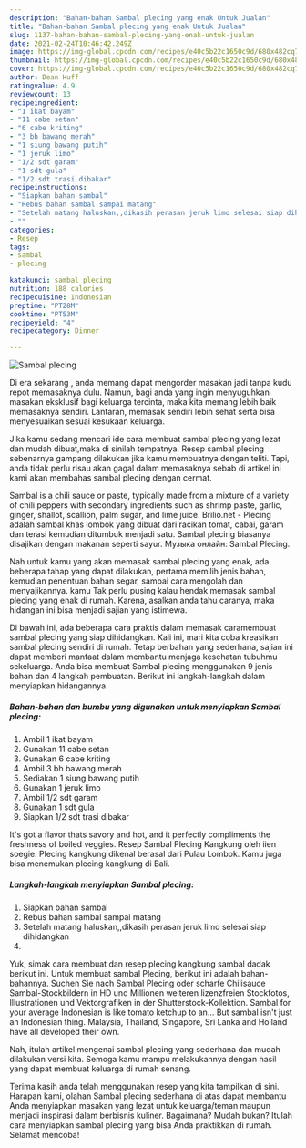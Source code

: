 ```yaml
---
description: "Bahan-bahan Sambal plecing yang enak Untuk Jualan"
title: "Bahan-bahan Sambal plecing yang enak Untuk Jualan"
slug: 1137-bahan-bahan-sambal-plecing-yang-enak-untuk-jualan
date: 2021-02-24T10:46:42.249Z
image: https://img-global.cpcdn.com/recipes/e40c5b22c1650c9d/680x482cq70/sambal-plecing-foto-resep-utama.jpg
thumbnail: https://img-global.cpcdn.com/recipes/e40c5b22c1650c9d/680x482cq70/sambal-plecing-foto-resep-utama.jpg
cover: https://img-global.cpcdn.com/recipes/e40c5b22c1650c9d/680x482cq70/sambal-plecing-foto-resep-utama.jpg
author: Dean Huff
ratingvalue: 4.9
reviewcount: 13
recipeingredient:
- "1 ikat bayam"
- "11 cabe setan"
- "6 cabe kriting"
- "3 bh bawang merah"
- "1 siung bawang putih"
- "1 jeruk limo"
- "1/2 sdt garam"
- "1 sdt gula"
- "1/2 sdt trasi dibakar"
recipeinstructions:
- "Siapkan bahan sambal"
- "Rebus bahan sambal sampai matang"
- "Setelah matang haluskan,,dikasih perasan jeruk limo selesai siap dihidangkan"
- ""
categories:
- Resep
tags:
- sambal
- plecing

katakunci: sambal plecing 
nutrition: 188 calories
recipecuisine: Indonesian
preptime: "PT28M"
cooktime: "PT53M"
recipeyield: "4"
recipecategory: Dinner

---
```



![Sambal plecing](https://img-global.cpcdn.com/recipes/e40c5b22c1650c9d/680x482cq70/sambal-plecing-foto-resep-utama.jpg)

Di era  sekarang , anda memang dapat mengorder masakan jadi tanpa kudu repot memasaknya dulu. Namun, bagi anda yang ingin menyuguhkan masakan eksklusif bagi keluarga tercinta, maka kita memang lebih baik memasaknya sendiri. Lantaran, memasak sendiri lebih sehat serta bisa menyesuaikan sesuai kesukaan keluarga.

Jika kamu sedang mencari ide cara membuat sambal plecing yang lezat dan mudah dibuat,maka di sinilah tempatnya. Resep sambal plecing  sebenarnya gampang dilakukan jika kamu membuatnya dengan teliti. Tapi, anda tidak perlu risau akan gagal dalam memasaknya 
sebab di artikel ini kami akan membahas sambal plecing dengan cermat.  

Sambal is a chili sauce or paste, typically made from a mixture of a variety of chili peppers with secondary ingredients such as shrimp paste, garlic, ginger, shallot, scallion, palm sugar, and lime juice. Brilio.net - Plecing adalah sambal khas lombok yang dibuat dari racikan tomat, cabai, garam dan terasi kemudian ditumbuk menjadi satu. Sambal plecing biasanya disajikan dengan makanan seperti sayur. Музыка онлайн: Sambal Plecing.

Nah untuk kamu yang akan memasak sambal plecing yang enak, ada beberapa tahap yang dapat dilakukan, pertama memilih jenis bahan, kemudian penentuan bahan segar, sampai cara mengolah dan menyajikannya. kamu Tak perlu pusing kalau hendak memasak sambal plecing yang enak di rumah. Karena, asalkan anda  tahu caranya, maka hidangan ini bisa menjadi sajian yang istimewa.

Di bawah ini, ada beberapa cara praktis  dalam memasak caramembuat sambal plecing yang siap dihidangkan. Kali ini, mari kita coba kreasikan sambal plecing sendiri di rumah. Tetap berbahan yang sederhana, sajian ini dapat memberi manfaat dalam membantu menjaga kesehatan tubuhmu sekeluarga. Anda bisa membuat Sambal plecing menggunakan 9 jenis bahan dan 4 langkah pembuatan. Berikut ini langkah-langkah dalam menyiapkan hidangannya.

<!--inarticleads1-->

##### Bahan-bahan dan bumbu yang digunakan untuk menyiapkan Sambal plecing:

1. Ambil 1 ikat bayam
1. Gunakan 11 cabe setan
1. Gunakan 6 cabe kriting
1. Ambil 3 bh bawang merah
1. Sediakan 1 siung bawang putih
1. Gunakan 1 jeruk limo
1. Ambil 1/2 sdt garam
1. Gunakan 1 sdt gula
1. Siapkan 1/2 sdt trasi dibakar


It&#39;s got a flavor thats savory and hot, and it perfectly compliments the freshness of boiled veggies. Resep Sambal Plecing Kangkung oleh iien soegie. Plecing kangkung dikenal berasal dari Pulau Lombok. Kamu juga bisa menemukan plecing kangkung di Bali. 

<!--inarticleads2-->

##### Langkah-langkah menyiapkan Sambal plecing:

1. Siapkan bahan sambal
1. Rebus bahan sambal sampai matang
1. Setelah matang haluskan,,dikasih perasan jeruk limo selesai siap dihidangkan
1. 


Yuk, simak cara membuat dan resep plecing kangkung sambal dadak berikut ini. Untuk membuat sambal Plecing, berikut ini adalah bahan-bahannya. Suchen Sie nach Sambal Plecing oder scharfe Chilisauce Sambal-Stockbildern in HD und Millionen weiteren lizenzfreien Stockfotos, Illustrationen und Vektorgrafiken in der Shutterstock-Kollektion. Sambal for your average Indonesian is like tomato ketchup to an… But sambal isn&#39;t just an Indonesian thing. Malaysia, Thailand, Singapore, Sri Lanka and Holland have all developed their own. 

Nah, itulah artikel mengenai  sambal plecing  yang sederhana dan mudah dilakukan versi kita. Semoga kamu mampu melakukannya dengan hasil yang dapat membuat keluarga di rumah senang. 

Terima kasih anda telah menggunakan resep yang kita tampilkan di sini. Harapan kami, olahan  Sambal plecing sederhana di atas dapat membantu Anda menyiapkan masakan yang lezat untuk keluarga/teman maupun menjadi inspirasi dalam berbisnis kuliner. Bagaimana? Mudah bukan? Itulah cara menyiapkan sambal plecing yang bisa Anda praktikkan di rumah. Selamat mencoba!

